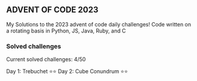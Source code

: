 ## ADVENT OF CODE 2023

My Solutions to the 2023 advent of code daily challenges! Code written on a rotating basis in Python, JS, Java, Ruby, and C


### Solved challenges

Current solved challenges: 4/50

Day 1: Trebuchet ⭐️⭐️
Day 2: Cube Conundrum ⭐️⭐️

